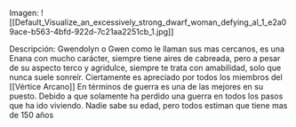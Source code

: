 Imagen:
	![[Default_Visualize_an_excessively_strong_dwarf_woman_defying_al_1_e2a09ace-b563-4bfd-922d-7c21aa2251cb_1.jpg]]

Descripción:
	Gwendolyn o Gwen como le llaman sus mas cercanos, es una Enana con mucho carácter, siempre tiene aires de cabreada, pero a pesar de su aspecto terco y agridulce, siempre te trata con amabilidad, solo que nunca suele sonreír. Ciertamente es apreciado por todos los miembros del [[Vértice Arcano]]
	En términos de guerra es una de las mejores en su puesto. Debido a que solamente ha perdido una guerra en todos los pasos que ha ido viviendo. Nadie sabe su edad, pero todos estiman que tiene mas de 150 años